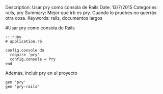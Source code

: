 Description: Usar pry como consola de Rails
Date: 13/7/2015
Categories: rails, pry
Summary: Mejor que irb es pry. Cuando lo pruebes no querrás otra cosa.
Keywords: rails, documentos largos

#Usar pry como consola de Rails

    :::ruby
    # application.rb

    config.console do
      require 'pry'
      config.console = Pry
    end

Además, incluir pry en el proyecto

    gem 'pry'
    gem 'pry-rails'

